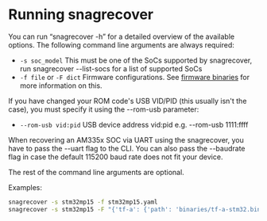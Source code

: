 # Running snagrecover

You can run “snagrecover -h” for a detailed overview of the available options.
The following command line arguments are always required:

 * `-s soc_model`
   This must be one of the SoCs supported by snagrecover, run
 	snagrecover --list-socs for a list of supported SoCs
 * `-f file` or `-F dict`
	Firmware configurations. See [firmware binaries](fw_binaries.md) for more
	information on this.

If you have changed your ROM code's USB VID/PID (this usually isn't the case),
you must specify it using the --rom-usb parameter:

 * `--rom-usb vid:pid`
   USB device address vid:pid
   e.g. --rom-usb 1111:ffff

When recovering an AM335x SOC via UART using the snagrecover, you have to pass
the --uart flag to the CLI. You can also pass the --baudrate flag in case the
default 115200 baud rate does not fit your device.

The rest of the command line arguments are optional.

Examples:
```bash
snagrecover -s stm32mp15 -f stm32mp15.yaml
snagrecover -s stm32mp15 -F "{'tf-a': {'path': 'binaries/tf-a-stm32.bin'}}" -F "{'fip': {'path': 'binaries/u-boot.stm32'}}"
```

